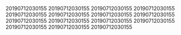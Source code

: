 20190712030155
20190712030155
20190712030155
20190712030155
20190712030155
20190712030155
20190712030155
20190712030155
20190712030155
20190712030155
20190712030155
20190712030155
20190712030155
20190712030155
20190712030155
